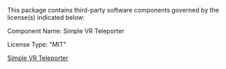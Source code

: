 This package contains third-party software components governed by the license(s) indicated below:

Component Name: Simple VR Teleporter

License Type: "MIT"

[Simple VR Teleporter](https://github.com/IJEMIN/Simple-Unity-VR-Teleporter/blob/master/LICENSE)